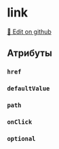 # link
[:memo: Edit on github](https://github.com/tihonove/vscode-candy-sugar-extensions/edit/master/server/src/SugarElements/DefaultSugarElementInfos/DataElements/link.ts)


## Атрибуты
### `href`

### `defaultValue`

### `path`

### `onClick`

### `optional`

